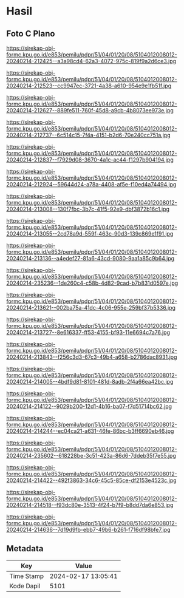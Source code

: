 # Hasil

## Foto C Plano

https://sirekap-obj-formc.kpu.go.id/e853/pemilu/pdpr/51/04/01/20/08/5104012008012-20240214-212425--a3a98cd4-62a3-4072-975c-819f9a2d6ce3.jpg

https://sirekap-obj-formc.kpu.go.id/e853/pemilu/pdpr/51/04/01/20/08/5104012008012-20240214-212523--cc9947ec-3721-4a38-a610-954e9e1fb51f.jpg

https://sirekap-obj-formc.kpu.go.id/e853/pemilu/pdpr/51/04/01/20/08/5104012008012-20240214-212627--889fe511-760f-45d8-a9cb-4b8073ee973e.jpg

https://sirekap-obj-formc.kpu.go.id/e853/pemilu/pdpr/51/04/01/20/08/5104012008012-20240214-212737--6c514c15-7f4a-4151-b2d6-70e240cc751a.jpg

https://sirekap-obj-formc.kpu.go.id/e853/pemilu/pdpr/51/04/01/20/08/5104012008012-20240214-212837--f7929d08-3670-4a1c-ac44-f1297b904194.jpg

https://sirekap-obj-formc.kpu.go.id/e853/pemilu/pdpr/51/04/01/20/08/5104012008012-20240214-212924--59644d24-a78a-4408-af5e-f10ed4a74494.jpg

https://sirekap-obj-formc.kpu.go.id/e853/pemilu/pdpr/51/04/01/20/08/5104012008012-20240214-213008--130f7fbc-3b7c-41f5-92e9-dbf3872b16c1.jpg

https://sirekap-obj-formc.kpu.go.id/e853/pemilu/pdpr/51/04/01/20/08/5104012008012-20240214-213055--2cd78a9d-559f-463c-90d3-139c869e1f91.jpg

https://sirekap-obj-formc.kpu.go.id/e853/pemilu/pdpr/51/04/01/20/08/5104012008012-20240214-213136--a4edef27-81a6-43cd-9080-9aa1a85c9b64.jpg

https://sirekap-obj-formc.kpu.go.id/e853/pemilu/pdpr/51/04/01/20/08/5104012008012-20240214-235236--1de260c4-c58b-4d82-9cad-b7b831d0597e.jpg

https://sirekap-obj-formc.kpu.go.id/e853/pemilu/pdpr/51/04/01/20/08/5104012008012-20240214-213621--002ba75a-41dc-4c06-955e-259bf37b5336.jpg

https://sirekap-obj-formc.kpu.go.id/e853/pemilu/pdpr/51/04/01/20/08/5104012008012-20240214-213727--8e616337-ff53-4155-bf93-11e6694c7a76.jpg

https://sirekap-obj-formc.kpu.go.id/e853/pemilu/pdpr/51/04/01/20/08/5104012008012-20240214-213843--f256c3d3-67c3-49b4-a658-b2786dac8931.jpg

https://sirekap-obj-formc.kpu.go.id/e853/pemilu/pdpr/51/04/01/20/08/5104012008012-20240214-214005--4bdf9d81-8101-481d-8adb-2f4a66ea42bc.jpg

https://sirekap-obj-formc.kpu.go.id/e853/pemilu/pdpr/51/04/01/20/08/5104012008012-20240214-214122--9029b200-12d1-4b16-ba07-f7d51714bc62.jpg

https://sirekap-obj-formc.kpu.go.id/e853/pemilu/pdpr/51/04/01/20/08/5104012008012-20240214-214244--ec04ca21-a631-46fe-86bc-b3ff6690eb46.jpg

https://sirekap-obj-formc.kpu.go.id/e853/pemilu/pdpr/51/04/01/20/08/5104012008012-20240214-235602--618228be-3c51-423a-86d6-7ddeb35f7e55.jpg

https://sirekap-obj-formc.kpu.go.id/e853/pemilu/pdpr/51/04/01/20/08/5104012008012-20240214-214422--492f3863-34c6-45c5-85ce-df2153e4523c.jpg

https://sirekap-obj-formc.kpu.go.id/e853/pemilu/pdpr/51/04/01/20/08/5104012008012-20240214-214518--f93dc80e-3513-4f24-b7f9-b8dd7da6e853.jpg

https://sirekap-obj-formc.kpu.go.id/e853/pemilu/pdpr/51/04/01/20/08/5104012008012-20240214-214636--7d19d9fb-ebb7-49b6-b261-f716df98bfe7.jpg


## Metadata

| Key        | Value               |
| ---------- | ------------------- |
| Time Stamp | 2024-02-17 13:05:41 |
| Kode Dapil | 5101                |



